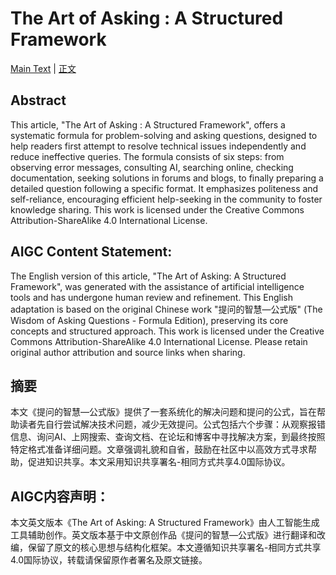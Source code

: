 # The Art of Asking : A Structured Framework

[Main Text](main-en.md) | [正文](main-zh_CN.md)

## Abstract
This article, "The Art of Asking : A Structured Framework", offers a systematic formula for problem-solving and asking questions, designed to help readers first attempt to resolve technical issues independently and reduce ineffective queries. The formula consists of six steps: from observing error messages, consulting AI, searching online, checking documentation, seeking solutions in forums and blogs, to finally preparing a detailed question following a specific format. It emphasizes politeness and self-reliance, encouraging efficient help-seeking in the community to foster knowledge sharing. This work is licensed under the Creative Commons Attribution-ShareAlike 4.0 International License.

## AIGC Content Statement:
The English version of this article, "The Art of Asking: A Structured Framework", was generated with the assistance of artificial intelligence tools and has undergone human review and refinement. This English adaptation is based on the original Chinese work "提问的智慧—公式版" (The Wisdom of Asking Questions - Formula Edition), preserving its core concepts and structured approach. This work is licensed under the Creative Commons Attribution-ShareAlike 4.0 International License. Please retain original author attribution and source links when sharing.

## 摘要
本文《提问的智慧—公式版》提供了一套系统化的解决问题和提问的公式，旨在帮助读者先自行尝试解决技术问题，减少无效提问。公式包括六个步骤：从观察报错信息、询问AI、上网搜索、查询文档、在论坛和博客中寻找解决方案，到最终按照特定格式准备详细问题。文章强调礼貌和自省，鼓励在社区中以高效方式寻求帮助，促进知识共享。本文采用知识共享署名-相同方式共享4.0国际协议。

## AIGC内容声明：
本文英文版本《The Art of Asking: A Structured Framework》由人工智能生成工具辅助创作。英文版本基于中文原创作品《提问的智慧—公式版》进行翻译和改编，保留了原文的核心思想与结构化框架。本文遵循知识共享署名-相同方式共享4.0国际协议，转载请保留原作者署名及原文链接。
